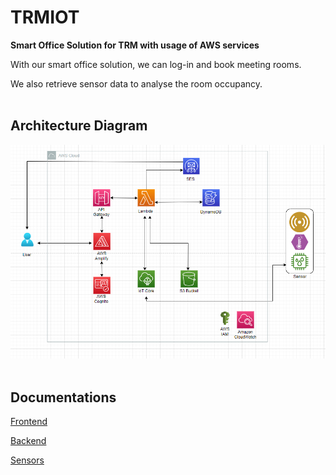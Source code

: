 # TRMIOT
**Smart Office Solution for TRM with usage of AWS services**

With our smart office solution, we can log-in and book meeting rooms.

We also retrieve sensor data to analyse the room occupancy.
</br></br>

## Architecture Diagram
<img src="Documentation/Images/ArchitectureDiagram.PNG" title="Screenshot" width="600"/>
</br></br>

## Documentations
[Frontend](/Documentation/frontendDoc.md)

[Backend](/Documentation/backendDoc.md)

[Sensors](/Documentation/sensorDoc.md)
